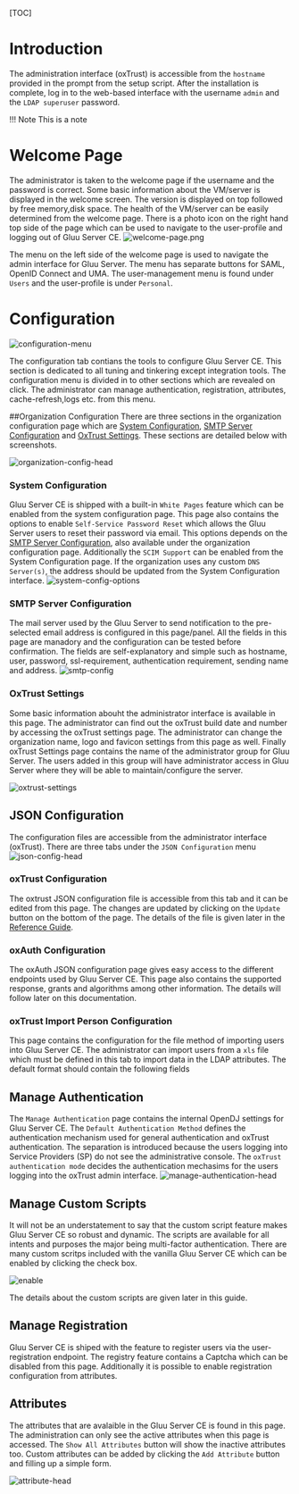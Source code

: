 [TOC]
# Introduction
The administration interface (oxTrust) is accessible from the `hostname` provided in the prompt from the setup script. After the installation is complete, log in to the web-based interface with the username `admin` and the `LDAP superuser` password. 

!!! Note
    This is a note
# Welcome Page
The administrator is taken to the welcome page if the username and the password is correct. Some basic information about the VM/server is displayed in the welcome screen. The version is displayed on top followed by free memory,disk space. The health of the VM/server can be easily determined from the welcome page. There is a photo icon on the right hand top side of the page which can be used to navigate to the user-profile and logging out of Gluu Server CE.
![welcome-page.png](../img/oxtrust/welcome-page.png "Welcome to Gluu Server")

The menu on the left side of the welcome page is used to navigate the admin interface for Gluu Server. The menu has separate buttons for SAML, OpenID Connect and UMA. The user-management menu is found under `Users` and the user-profile is under `Personal`.

# Configuration
![configuration-menu](../img/oxtrust/configuration-menu.png "Organization Menu")

The configuration tab contians the tools to configure Gluu Server CE. This section is dedicated to all tuning and tinkering except integration tools.
The configuration menu is divided in to other sections which are revealed on click. The administrator can manage authentication, registration, attributes, cache-refresh,logs etc. from this menu.

##Organization Configuration
There are three sections in the organization configuration page which are [System Configuration](#system-configuration), [SMTP Server Configuration](#smtp-server-configuration) and [OxTrust Settings](#oxtrust-settings). These sections are detailed below with screenshots.

![organization-config-head](../img/oxtrust/organization-config-head.png "Organization Configuration")

### System Configuration
Gluu Server CE is shipped with a built-in `White Pages` feature which can be enabled from the system configuration page. This page also contains the options to enable `Self-Service Password Reset` which allows the Gluu Server users to reset their password via email. This options depends on the [SMTP Server Configuration](#smtp-server-configuration), also available under the organization configuration page. Additionally the `SCIM Support` can be enabled from the System Configuration page. If the organization uses any custom `DNS Server(s)`, the address should be updated from the System Configuration interface.
![system-config-options](../img/oxtrust/system-config-options.png)

### SMTP Server Configuration
The mail server used by the Gluu Server to send notification to the pre-selected email address is configured in this page/panel. All the fields in this page are manadory and the configuration can be tested before confirmation. The fields are self-explanatory and simple such as hostname, user, password, ssl-requirement, authentication requirement, sending name and address.
![smtp-config](../img/oxtrust/smtp-config.png "SMTP Configuration")

### OxTrust Settings
Some basic information abouht the administrator interface is available in this page. The administrator can find out the oxTrust build date and number by accessing the oxTrust settings page. The administrator can change the organization name, logo and favicon settings from this page as well. Finally oxTrust Settings page contains the name of the administrator group for Gluu Server. The users added in this group will have administrator access in Gluu Server where they will be able to maintain/configure the server.

![oxtrust-settings](../img/oxtrust/oxtrust-settings.png "OxTrust Settings")

## JSON Configuration
The configuration files are accessible from the administrator interface (oxTrust). There are three tabs under the `JSON Configuration` menu
![json-config-head](../img/oxtrust/json-config-head.png "JSON Configuration Headers")

### oxTrust Configuration
The oxtrust JSON configuration file is accessible from this tab and it can be edited from this page. The changes are updated by clicking on the `Update` button on the bottom of the page. The details of the file is given later in the [Reference Guide](../reference-guide/index.md).

### oxAuth Configuration
The oxAuth JSON configuration page gives easy access to the different endpoints used by Gluu Server CE. This page also contains the supported response, grants and algorithms among other information. The details will follow later on this documentation.

### oxTrust Import Person Configuration
This page contains the configuration for the file method of importing users into Gluu Server CE. The administrator can import users from a `xls` file which must be defined in this tab to import data in the LDAP attributes. The default format should contain the following fields

## Manage Authentication
The `Manage Authentication` page contains the internal OpenDJ settings for Gluu Server CE. The `Default Authentication Method` defines the authentication mechanism used for general authentication and oxTrust authentication. The separation is introduced because the users logging into Service Providers (SP) do not see the administrative console. The `oxTrust authentication mode` decides the authentication mechasims for the users logging into the oxTrust admin interface.
![manage-authentication-head](../img/oxtrust/manage-authentication-head.png)

## Manage Custom Scripts
It will not be an understatement to say that the custom script feature makes Gluu Server CE so robust and dynamic. The scripts are available for all intents and purposes the major being multi-factor authentication. There are many custom scritps included with the vanilla Gluu Server CE which can be enabled by clicking the check box.

![enable](../img/oxtrust/enable.png)

The details about the custom scripts are given later in this guide.

## Manage Registration
Gluu Server CE is shiped with the feature to register users via the user-registration endpoint. The registry feature contains a Captcha which can be disabled from this page. Additionally it is possible to enable registration configuration from attributes.

## Attributes
The attributes that are avalaible in the Gluu Server CE is found in this page. The administration can only see the active attributes when this page is accessed. The `Show All Attributes` button will show the inactive attributes too. Custom attributes can be added by clicking the `Add Attribute` button and filling up a simple form.

![attribute-head](../img/oxtrust/attribute-head.png) 
